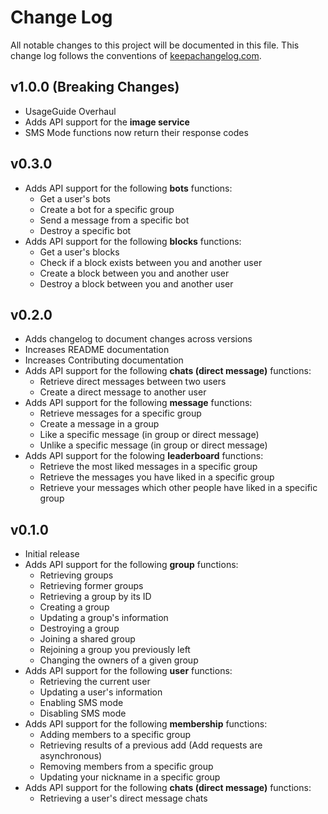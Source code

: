 # Change Log
All notable changes to this project will be documented in this file. This change log follows the conventions of [keepachangelog.com](http://keepachangelog.com/).

## v1.0.0 (Breaking Changes)
- UsageGuide Overhaul
- Adds API support for the __image service__
- SMS Mode functions now return	their response codes
	
## v0.3.0
- Adds API support for the following **bots** functions:
  - Get a user's bots
  - Create a bot for a specific group
  - Send a message from a specific bot
  - Destroy a specific bot
- Adds API support for the following **blocks** functions:
  - Get a user's blocks
  - Check if a block exists between you and another user
  - Create a block between you and another user
  - Destroy a block between you and another user

## v0.2.0
- Adds changelog to document changes across versions
- Increases README documentation
- Increases Contributing documentation
- Adds API support for the following **chats (direct message)** functions:
  - Retrieve direct messages between two users
  - Create a direct message to another user
- Adds API support for the following **message** functions:
  - Retrieve messages for a specific group
  - Create a message in a group
  - Like a specific message (in group or direct message)
  - Unlike a specific message (in group or direct message)
- Adds API support for the folowing **leaderboard** functions:
  - Retrieve the most liked messages in a specific group
  - Retrieve the messages you have liked in a specific group
  - Retrieve your messages which other people have liked in a specific group

## v0.1.0
- Initial release
- Adds API support for the following **group** functions:
  - Retrieving groups
  - Retrieving former groups
  - Retrieving a group by its ID
  - Creating a group
  - Updating a group's information
  - Destroying a group
  - Joining a shared group
  - Rejoining a group you previously left
  - Changing the owners of a given group
- Adds API support for the following **user** functions:
  - Retrieving the current user
  - Updating a user's information
  - Enabling SMS mode
  - Disabling SMS mode
- Adds API support for the following **membership** functions:
  - Adding members to a specific group
  - Retrieving results of a previous add (Add requests are asynchronous)
  - Removing members from a specific group
  - Updating your nickname in a specific group
- Adds API support for the following **chats (direct message)** functions:
  - Retrieving a user's direct message chats
